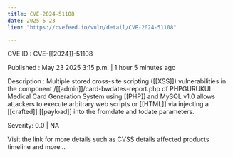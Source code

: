 ```yaml
---
title: CVE-2024-51108
date: 2025-5-23
lien: "https://cvefeed.io/vuln/detail/CVE-2024-51108"

---
```


CVE ID : CVE-[[2024]]-51108

Published :  May 23
2025
3:15 p.m. | 1 hour
5 minutes ago

Description : Multiple stored cross-site scripting ([[XSS]]) vulnerabilities in the component /[[admin]]/card-bwdates-report.php of PHPGURUKUL Medical Card Generation System using [[PHP]] and MySQL v1.0 allows attackers to execute arbitrary web scripts or [[HTML]] via injecting a [[crafted]] [[payload]] into the fromdate and todate parameters.

Severity: 0.0 | NA

Visit the link for more details
such as CVSS details
affected products
timeline
and more...
